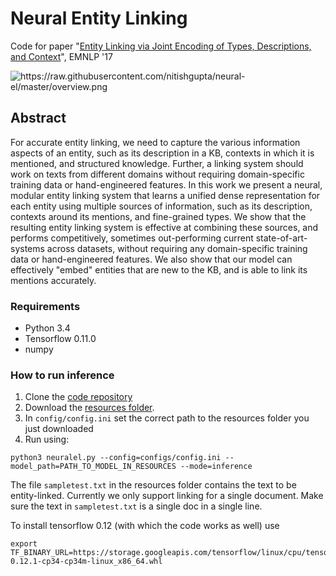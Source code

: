 Neural Entity Linking
=====================
Code for paper
"[Entity Linking via Joint Encoding of Types, Descriptions, and Context](http://cogcomp.org/page/publication_view/817)", EMNLP '17

<img src="https://raw.githubusercontent.com/nitishgupta/neural-el/master/overview.png" alt="https://raw.githubusercontent.com/nitishgupta/neural-el/master/overview.png">

## Abstract
For accurate entity linking, we need to capture the various information aspects of an entity, such as its description in a KB, contexts in which it is mentioned, and structured knowledge. Further, a linking system should work on texts from different domains without requiring domain-specific training data or hand-engineered features.
In this work we present a neural, modular entity linking system that learns a unified dense representation for each entity using multiple sources of information, such as its description, contexts around its mentions, and fine-grained types. We show that the resulting entity linking system is effective at combining these sources, and performs competitively, sometimes out-performing current state-of-art-systems across datasets, without requiring any domain-specific training data or hand-engineered features. We also show that our model can effectively "embed" entities that are new to the KB, and is able to link its mentions accurately.

### Requirements
* Python 3.4
* Tensorflow 0.11.0
* numpy

### How to run inference
1. Clone the [code repository](https://github.com/nitishgupta/neural-el/)
1. Download the [resources folder](https://drive.google.com/open?id=0Bz-t37BfgoTuSEtXOTI1SEF3VnM).
2. In `config/config.ini` set the correct path to the resources folder you just downloaded
3. Run using:
```
python3 neuralel.py --config=configs/config.ini --model_path=PATH_TO_MODEL_IN_RESOURCES --mode=inference
```
The file `sampletest.txt` in the resources folder contains the text to be entity-linked. Currently we only support linking for a single document. Make sure the text in `sampletest.txt` is a single doc in a single line.

To install tensorflow 0.12 (with which the code works as well) use 
```
export TF_BINARY_URL=https://storage.googleapis.com/tensorflow/linux/cpu/tensorflow-0.12.1-cp34-cp34m-linux_x86_64.whl
```
